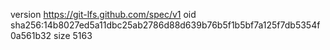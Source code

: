 version https://git-lfs.github.com/spec/v1
oid sha256:14b8027ed5a11dbc25ab2786d88d639b76b5f1b5bf7a125f7db5354f0a561b32
size 5163
